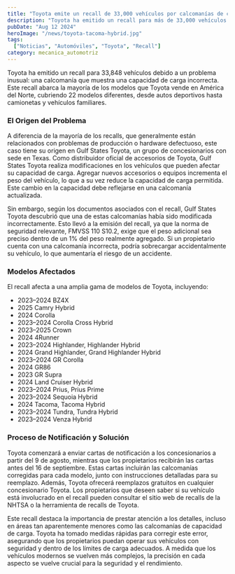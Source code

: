 ```yaml
---
title: "Toyota emite un recall de 33,000 vehículos por calcomanías de capacidad de carga incorrectas"
description: "Toyota ha emitido un recall para más de 33,000 vehículos debido a calcomanías que muestran una capacidad de carga incorrecta. La medida afecta a 22 modelos en Norteamérica."
pubDate: "Aug 12 2024"
heroImage: "/news/toyota-tacoma-hybrid.jpg"
tags:
  ["Noticias", "Automóviles", "Toyota", "Recall"]
category: mecanica_automotriz
---
```


Toyota ha emitido un recall para 33,848 vehículos debido a un problema inusual: una calcomanía que muestra una capacidad de carga incorrecta. Este recall abarca la mayoría de los modelos que Toyota vende en América del Norte, cubriendo 22 modelos diferentes, desde autos deportivos hasta camionetas y vehículos familiares.

### El Origen del Problema

A diferencia de la mayoría de los recalls, que generalmente están relacionados con problemas de producción o hardware defectuoso, este caso tiene su origen en Gulf States Toyota, un grupo de concesionarios con sede en Texas. Como distribuidor oficial de accesorios de Toyota, Gulf States Toyota realiza modificaciones en los vehículos que pueden afectar su capacidad de carga. Agregar nuevos accesorios o equipos incrementa el peso del vehículo, lo que a su vez reduce la capacidad de carga permitida. Este cambio en la capacidad debe reflejarse en una calcomanía actualizada.

Sin embargo, según los documentos asociados con el recall, Gulf States Toyota descubrió que una de estas calcomanías había sido modificada incorrectamente. Esto llevó a la emisión del recall, ya que la norma de seguridad relevante, FMVSS 110 S10.2, exige que el peso adicional sea preciso dentro de un 1% del peso realmente agregado. Si un propietario cuenta con una calcomanía incorrecta, podría sobrecargar accidentalmente su vehículo, lo que aumentaría el riesgo de un accidente.

### Modelos Afectados

El recall afecta a una amplia gama de modelos de Toyota, incluyendo:

- 2023–2024 BZ4X
- 2025 Camry Hybrid
- 2024 Corolla
- 2023–2024 Corolla Cross Hybrid
- 2023–2025 Crown
- 2024 4Runner
- 2023–2024 Highlander, Highlander Hybrid
- 2024 Grand Highlander, Grand Highlander Hybrid
- 2023–2024 GR Corolla
- 2024 GR86
- 2023 GR Supra
- 2024 Land Cruiser Hybrid
- 2023–2024 Prius, Prius Prime
- 2023–2024 Sequoia Hybrid
- 2024 Tacoma, Tacoma Hybrid
- 2023–2024 Tundra, Tundra Hybrid
- 2023–2024 Venza Hybrid

### Proceso de Notificación y Solución

Toyota comenzará a enviar cartas de notificación a los concesionarios a partir del 9 de agosto, mientras que los propietarios recibirán las cartas antes del 16 de septiembre. Estas cartas incluirán las calcomanías corregidas para cada modelo, junto con instrucciones detalladas para su reemplazo. Además, Toyota ofrecerá reemplazos gratuitos en cualquier concesionario Toyota. Los propietarios que deseen saber si su vehículo está involucrado en el recall pueden consultar el sitio web de recalls de la NHTSA o la herramienta de recalls de Toyota.

Este recall destaca la importancia de prestar atención a los detalles, incluso en áreas tan aparentemente menores como las calcomanías de capacidad de carga. Toyota ha tomado medidas rápidas para corregir este error, asegurando que los propietarios puedan operar sus vehículos con seguridad y dentro de los límites de carga adecuados. A medida que los vehículos modernos se vuelven más complejos, la precisión en cada aspecto se vuelve crucial para la seguridad y el rendimiento.